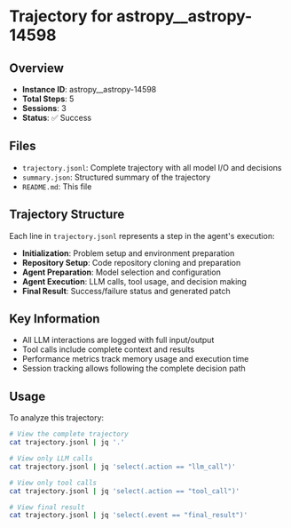 # Trajectory for astropy__astropy-14598

## Overview
- **Instance ID**: astropy__astropy-14598
- **Total Steps**: 5
- **Sessions**: 3
- **Status**: ✅ Success

## Files
- `trajectory.jsonl`: Complete trajectory with all model I/O and decisions
- `summary.json`: Structured summary of the trajectory
- `README.md`: This file

## Trajectory Structure
Each line in `trajectory.jsonl` represents a step in the agent's execution:
- **Initialization**: Problem setup and environment preparation
- **Repository Setup**: Code repository cloning and preparation
- **Agent Preparation**: Model selection and configuration
- **Agent Execution**: LLM calls, tool usage, and decision making
- **Final Result**: Success/failure status and generated patch

## Key Information
- All LLM interactions are logged with full input/output
- Tool calls include complete context and results
- Performance metrics track memory usage and execution time
- Session tracking allows following the complete decision path

## Usage
To analyze this trajectory:
```bash
# View the complete trajectory
cat trajectory.jsonl | jq '.'

# View only LLM calls
cat trajectory.jsonl | jq 'select(.action == "llm_call")'

# View only tool calls
cat trajectory.jsonl | jq 'select(.action == "tool_call")'

# View final result
cat trajectory.jsonl | jq 'select(.event == "final_result")'
```
